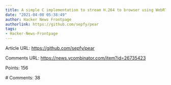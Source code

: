 ```yaml
---
title: A simple C implementation to stream H.264 to browser using WebRTC
date: "2021-04-08 05:38:49"
author: Hacker News Frontpage
authorlink: https://github.com/sepfy/pear
tags:
- Hacker-News-Frontpage
---
```


<p>Article URL: <a href="https://github.com/sepfy/pear">https://github.com/sepfy/pear</a></p>
<p>Comments URL: <a href="https://news.ycombinator.com/item?id=26735423">https://news.ycombinator.com/item?id=26735423</a></p>
<p>Points: 156</p>
<p># Comments: 38</p>
